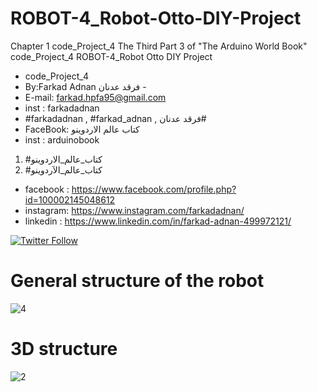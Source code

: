 # ROBOT-4_Robot-Otto-DIY-Project
Chapter 1 code_Project_4 The Third Part 3 of "The Arduino World Book" code_Project_4  ROBOT-4_Robot Otto DIY Project


- code_Project_4
-  By:Farkad Adnan فرقد عدنان - 
 - E-mail: farkad.hpfa95@gmail.com 
- inst : farkadadnan 
- #farkadadnan , #farkad_adnan , فرقد عدنان# 
- FaceBook: كتاب عالم الاردوينو 
- inst : arduinobook
1. #كتاب_عالم_الاردوينو
2. #كتاب_عالم_الآردوينو 

* facebook : https://www.facebook.com/profile.php?id=100002145048612
* instagram:  https://www.instagram.com/farkadadnan/
* linkedin : https://www.linkedin.com/in/farkad-adnan-499972121/

 <p>
 <a href='https://mobile.twitter.com/farkadadnan'>
        <img alt="Twitter Follow" src="https://img.shields.io/twitter/follow/farkadadnan?label=%40farkadadnan&style=social" alt='Twitter' align="center"/>
    </a>
</p>
 
# General structure of the robot
![4](https://user-images.githubusercontent.com/35774039/176947345-ab291a61-63f2-4ac8-9415-865f59cd8642.PNG)

# 3D structure
![2](https://user-images.githubusercontent.com/35774039/176947410-3efed953-25db-4fbf-b4af-0aa5eb9fbaac.PNG)
